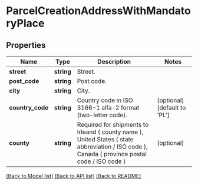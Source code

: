 # ParcelCreationAddressWithMandatoryPlace

## Properties
Name | Type | Description | Notes
------------ | ------------- | ------------- | -------------
**street** | **string** | Street. | 
**post_code** | **string** | Post code. | 
**city** | **string** | City. | 
**country_code** | **string** | Country code in ISO 3166-1 alfa-2 format (two-letter code). | [optional] [default to 'PL']
**county** | **string** | Required for shipments to Irleand ( county name ), United States ( state abbreviation / ISO code ), Canada ( province postal code / ISO code ) | [optional] 

[[Back to Model list]](../../README.md#documentation-for-models) [[Back to API list]](../../README.md#documentation-for-api-endpoints) [[Back to README]](../../README.md)

